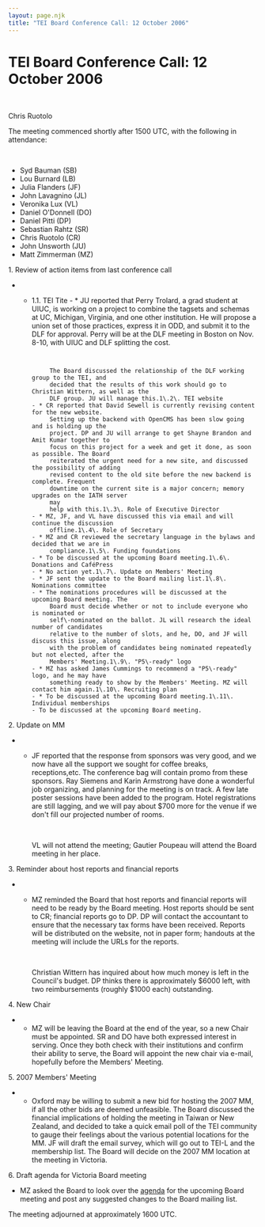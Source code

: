 ```yaml
---
layout: page.njk
title: "TEI Board Conference Call: 12 October 2006"
---
```

# TEI Board Conference Call: 12 October 2006



 
 


 Chris Ruotolo
 
 The meeting commenced shortly after 1500 UTC, with the following in attendance:
 
  
 
 * Syd Bauman (SB)
* Lou Burnard (LB)
* Julia Flanders (JF)
* John Lavagnino (JL)
* Veronika Lux (VL)
* Daniel O'Donnell (DO)
* Daniel Pitti (DP)
* Sebastian Rahtz (SR)
* Chris Ruotolo (CR)
* John Unsworth (JU)
* Matt Zimmerman (MZ)


1\. Review of action items from last conference call
* + 1\.1\. TEI Tite
		- * JU reported that Perry Trolard, a grad student at UIUC, is working on a project to
			 combine the tagsets and schemas at UC, Michigan, Virginia, and one other
			 institution. He will propose a union set of those practices, express it in ODD, and
			 submit it to the DLF for approval. Perry will be at the DLF meeting in Boston on Nov.
			 8\-10, with UIUC and DLF splitting the cost.
			 
			  
			 
			 The Board discussed the relationship of the DLF working group to the TEI, and
			 decided that the results of this work should go to Christian Wittern, as well as the
			 DLF group. JU will manage this.1\.2\. TEI website
		- * CR reported that David Sewell is currently revising content for the new website.
			 Setting up the backend with OpenCMS has been slow going and is holding up the
			 project. DP and JU will arrange to get Shayne Brandon and Amit Kumar together to
			 focus on this project for a week and get it done, as soon as possible. The Board
			 reiterated the urgent need for a new site, and discussed the possibility of adding
			 revised content to the old site before the new backend is complete. Frequent
			 downtime on the current site is a major concern; memory upgrades on the IATH server
			 may
			 help with this.1\.3\. Role of Executive Director
		- * MZ, JF, and VL have discussed this via email and will continue the discussion
			 offline.1\.4\. Role of Secretary
		- * MZ and CR reviewed the secretary language in the bylaws and decided that we are in
			 compliance.1\.5\. Funding foundations
		- * To be discussed at the upcoming Board meeting.1\.6\. Donations and CaféPress
		- * No action yet.1\.7\. Update on Members' Meeting
		- * JF sent the update to the Board mailing list.1\.8\. Nominations committee
		- * The nominations procedures will be discussed at the upcoming Board meeting. The
			 Board must decide whether or not to include everyone who is nominated or
			 self\-nominated on the ballot. JL will research the ideal number of candidates
			 relative to the number of slots, and he, DO, and JF will discuss this issue, along
			 with the problem of candidates being nominated repeatedly but not elected, after the
			 Members' Meeting.1\.9\. "P5\-ready" logo
		- * MZ has asked James Cummings to recommend a "P5\-ready" logo, and he may have
			 something ready to show by the Members' Meeting. MZ will contact him again.1\.10\. Recruiting plan
		- * To be discussed at the upcoming Board meeting.1\.11\. Individual memberships
		- To be discussed at the upcoming Board meeting.


2\. Update on MM
* + JF reported that the response from sponsors was very good, and we now have all the
	 support we sought for coffee breaks, receptions,etc. The conference bag will contain
	 promo from these sponsors. Ray Siemens and Karin Armstrong have done a wonderful job
	 organizing, and planning for the meeting is on track. A few late poster sessions have
	 been added to the program. Hotel registrations are still lagging, and we will pay
	 about
	 $700 more for the venue if we don't fill our projected number of rooms.
	 
	  
	 
	 VL will not attend the meeting; Gautier Poupeau will attend the Board meeting in her
	 place.


3\. Reminder about host reports and financial reports
* + MZ reminded the Board that host reports and financial reports will need to be ready
	 by
	 the Board meeting. Host reports should be sent to CR; financial reports go to DP.
	 DP
	 will contact the accountant to ensure that the necessary tax forms have been received.
	 Reports will be distributed on the website, not in paper form; handouts at the meeting
	 will include the URLs for the reports.
	 
	  
	 
	 Christian Wittern has inquired about how much money is left in the Council's
	 budget. DP thinks there is approximately $6000 left, with two reimbursements (roughly
	 $1000 each) outstanding.


4\. New Chair
* + MZ will be leaving the Board at the end of the year, so a new Chair must be appointed.
	 SR and DO have both expressed interest in serving. Once they both check with their
	 institutions and confirm their ability to serve, the Board will appoint the new chair
	 via e\-mail, hopefully before the Members' Meeting.


5\. 2007 Members' Meeting
* + Oxford may be willing to submit a new bid for hosting the 2007 MM, if all the other
	 bids are deemed unfeasible. The Board discussed the financial implications of holding
	 the meeting in Taiwan or New Zealand, and decided to take a quick email poll of the
	 TEI
	 community to gauge their feelings about the various potential locations for the MM.
	 JF
	 will draft the email survey, which will go out to TEI\-L and the membership list. The
	 Board will decide on the 2007 MM location at the meeting in Victoria.


6\. Draft agenda for Victoria Board meeting
* MZ asked the Board to look over the [agenda](https://www.tei-c.org/board/agenda-for-the-tei-c-board-meeting-victoria-b-c-canada-29-october-2006/) for the
 upcoming Board meeting and post any suggested changes to the Board mailing list.


 The meeting adjourned at approximately 1600 UTC.
 
  
